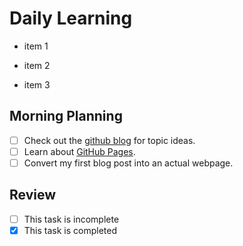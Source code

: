 # Daily Learning
- item 1
* item 2
+ item 3

## Morning Planning

- [ ] Check out the [github blog](https://github.blog/) for topic ideas.
- [ ] Learn about [GitHub Pages](https://skills.github.com/#first-day-on-github).
- [ ] Convert my first blog post into an actual webpage.

## Review

- [ ] This task is incomplete
- [x] This task is completed
